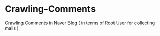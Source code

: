 # Crawling-Comments
Crawling Comments in Naver Blog ( in terms of Root User for collecting mails ) 
